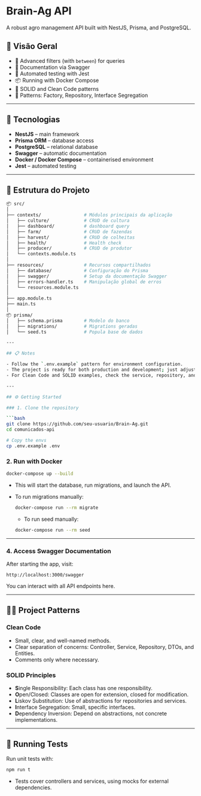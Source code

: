 # Brain-Ag API

A robust agro management API built with NestJS, Prisma, and PostgreSQL.

## 🧱 Visão Geral

- 🎯 Advanced filters (with `between`) for queries
- 📑 Documentation via Swagger
- 🧪 Automated testing with Jest
- 📦 Running with Docker Compose
- 🧼 SOLID and Clean Code patterns
- 🧰 Patterns: Factory, Repository, Interface Segregation

---

## 🚀 Tecnologias

- **NestJS** – main framework
- **Prisma ORM** – database access
- **PostgreSQL** – relational database
- **Swagger** – automatic documentation
- **Docker / Docker Compose** – containerised environment
- **Jest** – automated testing

---

## 🧭 Estrutura do Projeto

````bash
📦 src/
│
├── contexts/                # Módulos principais da aplicação
│   ├── culture/             # CRUD de cultura
│   ├── dashboard/           # dashboard query
│   ├── farm/                # CRUD de fazendas
│   ├── harvest/             # CRUD de colheitas
│   ├── health/              # Health check
│   ├── producer/            # CRUD de produtor
│   └── contexts.module.ts
│
├── resources/               # Recursos compartilhados
│   ├── database/            # Configuração do Prisma
│   ├── swagger/             # Setup da documentação Swagger
│   ├── errors-handler.ts    # Manipulação global de erros
│   └── resources.module.ts
│
├── app.module.ts
├── main.ts
│
📦 prisma/
│   ├── schema.prisma        # Modelo do banco
│   ├── migrations/          # Migrations geradas
│   └── seed.ts              # Popula base de dados

---

## 📋 Notes

- Follow the `.env.example` pattern for environment configuration.
- The project is ready for both production and development; just adjust `DATABASE_URL` as needed.
- For Clean Code and SOLID examples, check the service, repository, and controller files.

---

## ⚙️ Getting Started

### 1. Clone the repository

```bash
git clone https://github.com/seu-usuario/Brain-Ag.git
cd comunicados-api

# Copy the envs
cp .env.example .env
````

### 2. Run with Docker

```bash
docker-compose up --build
```

- This will start the database, run migrations, and launch the API.
- To run migrations manually:

  ```bash
  docker-compose run --rm migrate
  ```

  - To run seed manually:

  ```bash
  docker-compose run --rm seed
  ```

---

### 4. Access Swagger Documentation

After starting the app, visit:

```
http://localhost:3000/swagger
```

You can interact with all API endpoints here.

---

## 🧑‍💻 Project Patterns

### Clean Code

- Small, clear, and well-named methods.
- Clear separation of concerns: Controller, Service, Repository, DTOs, and Entities.
- Comments only where necessary.

### SOLID Principles

- **S**ingle Responsibility: Each class has one responsibility.
- **O**pen/Closed: Classes are open for extension, closed for modification.
- **L**iskov Substitution: Use of abstractions for repositories and services.
- **I**nterface Segregation: Small, specific interfaces.
- **D**ependency Inversion: Depend on abstractions, not concrete implementations.

---

## 🧪 Running Tests

Run unit tests with:

```bash
npm run t
```

- Tests cover controllers and services, using mocks for external dependencies.
